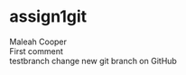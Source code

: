 # assign1git
Maleah Cooper                                                                                            
First comment												
testbranch change
new git branch on GitHub

